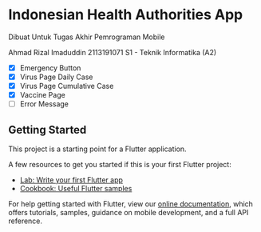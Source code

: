 # Indonesian Health Authorities App

Dibuat Untuk Tugas Akhir Pemrograman Mobile

Ahmad Rizal Imaduddin
2113191071
S1 - Teknik Informatika (A2)

- [x] Emergency Button
- [x] Virus Page Daily Case
- [x] Virus Page Cumulative Case
- [x] Vaccine Page
- [ ] Error Message

## Getting Started

This project is a starting point for a Flutter application.

A few resources to get you started if this is your first Flutter project:

- [Lab: Write your first Flutter app](https://flutter.dev/docs/get-started/codelab)
- [Cookbook: Useful Flutter samples](https://flutter.dev/docs/cookbook)

For help getting started with Flutter, view our
[online documentation](https://flutter.dev/docs), which offers tutorials,
samples, guidance on mobile development, and a full API reference.
